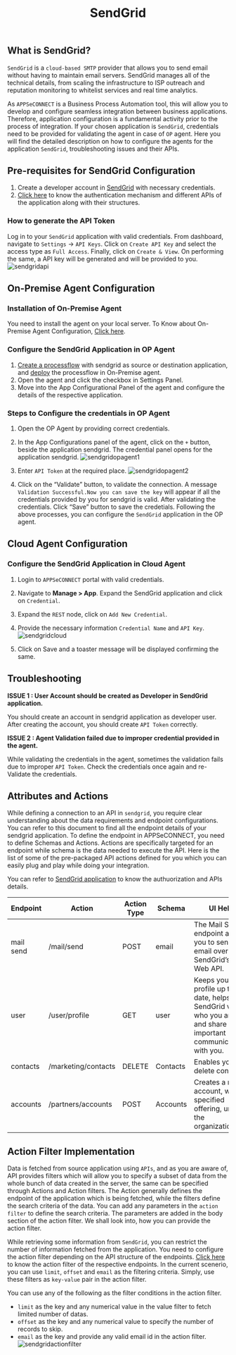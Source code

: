 ﻿---
title: "SendGrid"
toc: true
description: "Get to know how you can configure sendgrid credential in OP agent, APIs, actions and its filter."
keywords: "Pre-requisites for SendGrid Configuration, Configure the SendGrid Application in OP Agent"
tag: developers
category: "Connectors"
menus: 
    applicationconnector : 
        icon: fa fa-gg
        weight: 31
        title: "SendGrid"
        identifier: sendgridconnector
---

## What is SendGrid?

`SendGrid` is a `cloud-based SMTP` provider that allows you to send email without having to maintain email servers. SendGrid
manages all of the technical details, from scaling the infrastructure to ISP outreach and reputation monitoring to whitelist
services and real time analytics.

As `APPSeCONNECT` is a Business Process Automation tool, this will allow you to develop and configure seamless integration between business applications. 
Therefore, application configuration is a fundamental activity prior to the process of integration. If your chosen application is 
`SendGrid`, credentials need to be provided for validating the agent in case of `OP` agent. Here you will find the detailed description on 
how to configure the agents for the application `SendGrid`, troubleshooting issues and their APIs.  

## Pre-requisites for SendGrid Configuration 

1) Create a developer account in [SendGrid](https://signup.sendgrid.com/) with necessary credentials.     
2) [Click here](https://docs.sendgrid.com/api-reference/how-to-use-the-sendgrid-v3-api/authentication) to know the authentication mechanism and 
different APIs of the application along with their structures.       

### How to generate the API Token

Log in to your `SendGrid` application with valid credentials. From dashboard, navigate to `Settings` -> `API Keys`. 
Click on `Create API Key` and select the access type as `Full Access`. Finally, click on `Create & View`. On performing the same, a API key will be generated and will be provided to you. 
![sendgridapi](/staticfiles/connectors/media/application-connector/sendgridapi.png)

## On-Premise Agent Configuration 

### Installation of On-Premise Agent

You need to install the agent on your local server. To Know about On-Premise Agent Configuration, [Click here](/deployment/Deployment-Configuration/#on-premise-agent-configuration). 

### Configure the SendGrid Application in OP Agent

1) [Create a processflow](/getting%20started/create-your-first-processflow/) with sendgrid as source or destination application, and [deploy](/processflow/deploying-and-executing-processflow/) the processflow in On-Premise agent.  
2) Open the agent and click the checkbox in Settings Panel.  
3) Move into the App Configurational Panel of the agent and configure the details of the respective application. 

### Steps to Configure the credentials in OP Agent

1) Open the OP Agent by providing correct credentials.   
2) In the App Configurations panel of the agent, click on the `+` button, beside the application sendgrid. 
The credential panel opens for the application sendgrid. 
![sendgridopagent1](/staticfiles/connectors/media/application-connector/sendgridopagent1.png) 

3) Enter `API Token` at the required place. 
![sendgridopagent2](/staticfiles/connectors/media/application-connector/sendgridopagent2.png)

4) Click on the “Validate” button, to validate the connection. A message `Validation Successful.Now you can save the key` will appear 
if all the credentials provided by you for sendgrid is valid. After validating the credentials. Click “Save” button to save the credetials. 
Following the above processes, you can configure the `SendGrid` application in the OP agent. 

## Cloud Agent Configuration 

### Configure the SendGrid Application in Cloud Agent

1. Login to `APPSeCONNECT` portal with valid credentials.   

2. Navigate to **Manage > App**. Expand the SendGrid application and click on `Credential`. 

3. Expand the `REST` node, click on `Add New Credential`.  

4. Provide the necessary information `Credential Name` and `API Key`.  
![sendgridcloud](/staticfiles/connectors/media/application-connector/sendgridcloud.png)    

5. Click on Save and a toaster message will be displayed confirming the same.

## Troubleshooting

**ISSUE 1 : User Account should be created as Developer in SendGrid application.** 

You should create an account in sendgrid application as developer user. After creating the account, you should create `API Token` correctly. 

**ISSUE 2 : Agent Validation failed due to improper credential provided in the agent.**

While validating the credentials in the agent, sometimes the validation fails due to improper 
`API Token`. Check the credentials once again and re-Validate the credentials.  

## Attributes and Actions

While defining a connection to an API in `sendgrid`, you require clear understanding about the data requirements and endpoint configurations. 
You can refer to this document to find all the endpoint details of your sendgrid application. To define the endpoint in APPSeCONNECT, you need 
to define Schemas and Actions. Actions are specifically targeted for an endpoint while schema is the data needed to execute the API. Here is the 
list of some of the pre-packaged API actions defined for you which you can easily plug and play while doing your integration.

You can refer to [SendGrid application](https://docs.sendgrid.com/api-reference/api-keys/create-api-keys) to know the authuorization and APIs details. 

|Endpoint|Action|Action Type|Schema|UI Help|API Path|
|---|---|---|---|------|-----|
|mail send|/mail/send|POST|email|The Mail Send endpoint allows you to send email over SendGrid’s v3 Web API.|[mail send](https://docs.sendgrid.com/api-reference/mail-send/mail-send)| 
|user|/user/profile|GET|user|Keeps your user profile up to date, helps SendGrid verify who you are and share important communications with you.|[user](https://docs.sendgrid.com/api-reference/users-api/get-a-users-profile)|
|contacts|/marketing/contacts|DELETE|Contacts|Enables you to delete contacts.|[Contacts](https://docs.sendgrid.com/api-reference/contacts/delete-contacts)|
|accounts|/partners/accounts|POST|Accounts|Creates a new account, with specified offering, under the organization.|[Accounts](https://docs.sendgrid.com/api-reference/account-provisioning-api-account-operations/create-account)| 

## Action Filter Implementation 

Data is fetched from source application using `APIs`, and as you are aware of, API provides filters 
which will allow you to specify a subset of data from the whole bunch of data created in the server, 
the same can be specified through Actions and Action filters. The Action generally defines the 
endpoint of the application which is being fetched, while the filters define the search criteria 
of the data. You can add any parameters in the `action filter` to define the search criteria. 
The parameters are added in the body section of the action filter. We shall look into, how 
you can provide the action filter. 

While retrieving some information from `SendGrid`, you can restrict the number of information fetched from 
the application. You need to configure the action filter depending on the API structure of the endpoints. 
[Click here](https://docs.sendgrid.com/api-reference/how-to-use-the-sendgrid-v3-api/requests) to 
know the action filter of the respective endpoints. In the current scenerio, you can use `limit`, 
`offset` and `email` as the filtering criteria. Simply, use these filters as `key-value` pair in the action filter. 

You can use any of the following as the filter conditions in the action filter. 
- `limit` as the key and any numerical value in the value filter to fetch limited number of datas.
- `offset` as the key and any numerical value to specify the number of records to skip.
- `email` as the key and provide any valid email id in the action filter.
![sendgridactionfilter](/staticfiles/connectors/media/application-connector/sendgridactionfilter.png) 


